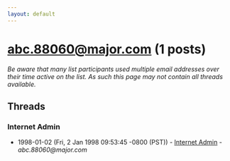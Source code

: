 ```yaml
---
layout: default
---
```


# abc.88060@major.com (1 posts)

_Be aware that many list participants used multiple email addresses over their time active on the list. As such this page may not contain all threads available._

## Threads

### Internet Admin
+ 1998-01-02 (Fri, 2 Jan 1998 09:53:45 -0800 (PST)) - [Internet Admin](/archive/1998/01/7bfa253c4313c062116688478e6d005b05542f8fe6a29ffecc4aa010499b2496) - _abc.88060@major.com_

